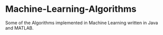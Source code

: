 # Machine-Learning-Algorithms
Some of the Algorithms implemented in Machine Learning written in Java and MATLAB.
 
